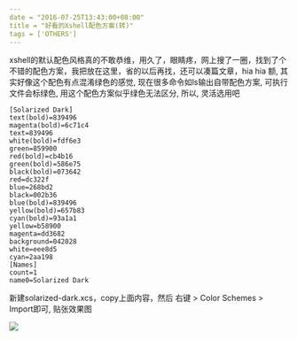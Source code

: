 ```yaml
---
date = "2016-07-25T13:43:00+08:00"
title = "好看的Xshell配色方案(转)"
tags = ['OTHERS']
---
```


xshell的默认配色风格真的不敢恭维，用久了，眼睛疼，网上搜了一圈，找到了个不错的配色方案，我把放在这里，省的以后再找，还可以凑篇文章，hia hia
额, 其实好像这个配色有点混淆绿色的感觉, 现在很多命令如ls输出自带配色方案, 可执行文件会标绿色, 用这个配色方案似乎绿色无法区分, 所以, 灵活选用吧
```
[Solarized Dark]
text(bold)=839496
magenta(bold)=6c71c4
text=839496
white(bold)=fdf6e3
green=859900
red(bold)=cb4b16
green(bold)=586e75
black(bold)=073642
red=dc322f
blue=268bd2
black=002b36
blue(bold)=839496
yellow(bold)=657b83
cyan(bold)=93a1a1
yellow=b58900
magenta=dd3682
background=042028
white=eee8d5
cyan=2aa198
[Names]
count=1
name0=Solarized Dark
```
新建solarized-dark.xcs，copy上面内容，然后 右键 > Color Schemes > Import即可, 贴张效果图

![](~/xshell配色.png)